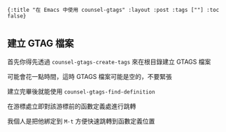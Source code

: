     {:title "在 Emacs 中使用 counsel-gtags" :layout :post :tags [""] :toc false}


# 


## 


## 建立 GTAG 檔案

首先你得先透過 `counsel-gtags-create-tags` 來在根目錄建立 GTAGS 檔案

可能會花一點時間，這時 GTAGS 檔案可能是空的，不要緊張

建立完畢後就能使用 `counsel-gtags-find-definition` 

在游標處立即對該游標前的函數定義處進行跳轉

我個人是把他綁定到 `M-t` 方便快速跳轉到函數定義位置

